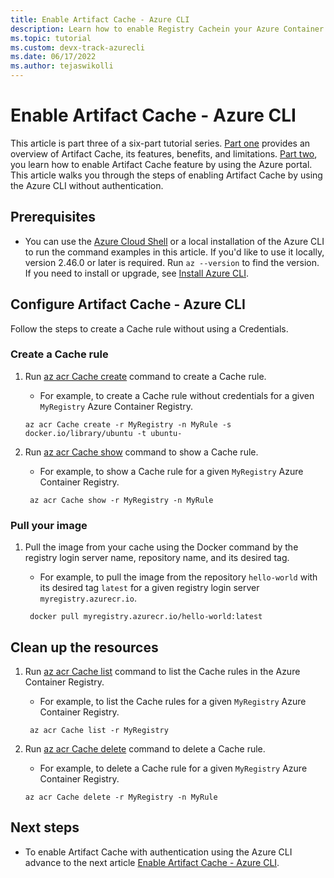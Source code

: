 ```yaml
---
title: Enable Artifact Cache - Azure CLI 
description: Learn how to enable Registry Cachein your Azure Container Registry using Azure CLI.
ms.topic: tutorial
ms.custom: devx-track-azurecli
ms.date: 06/17/2022
ms.author: tejaswikolli
---
```


# Enable Artifact Cache - Azure CLI

This article is part three of a six-part tutorial series. [Part one](tutorial-artifact-cache.md) provides an overview of Artifact Cache, its features, benefits, and limitations. [Part two](tutorial-enable-artifact-cache.md), you learn how to enable Artifact Cache feature by using the Azure portal. This article walks you through the steps of enabling Artifact Cache by using the Azure CLI without authentication.

## Prerequisites

* You can use the [Azure Cloud Shell][Azure Cloud Shell] or a local installation of the Azure CLI to run the command examples in this article. If you'd like to use it locally, version 2.46.0 or later is required. Run `az --version` to find the version. If you need to install or upgrade, see [Install Azure CLI][Install Azure CLI].

## Configure Artifact Cache - Azure CLI

Follow the steps to create a Cache rule without using a Credentials.

### Create a Cache rule

1. Run [az acr Cache create][az-acr-cache-create] command to create a Cache rule.

    - For example, to create a Cache rule without credentials for a given `MyRegistry` Azure Container Registry.

    ```azurecli-interactive
    az acr Cache create -r MyRegistry -n MyRule -s docker.io/library/ubuntu -t ubuntu-
    ```

2. Run [az acr Cache show][az-acr-cache-show] command to show a Cache rule.

    - For example, to show a Cache rule for a given `MyRegistry` Azure Container Registry.
 
    ```azurecli-interactive
     az acr Cache show -r MyRegistry -n MyRule
    ```

### Pull your image

1. Pull the image from your cache using the Docker command by the registry login server name, repository name, and its desired tag.

    - For example, to pull the image from the repository `hello-world` with its desired tag `latest` for a given registry login server `myregistry.azurecr.io`.

    ```azurecli-interactive
     docker pull myregistry.azurecr.io/hello-world:latest
    ```

## Clean up the resources

1. Run [az acr Cache list][az-acr-cache-list] command to list the Cache rules in the Azure Container Registry.

    - For example, to list the Cache rules for a given `MyRegistry` Azure Container Registry.

    ```azurecli-interactive
     az acr Cache list -r MyRegistry
    ```

2. Run [az acr Cache delete][az-acr-cache-delete] command to delete a Cache rule.

    - For example, to delete a Cache rule for a given `MyRegistry` Azure Container Registry.

    ```azurecli-interactive
    az acr Cache delete -r MyRegistry -n MyRule
    ```

## Next steps

* To enable Artifact Cache with authentication using the Azure CLI advance to the next article [Enable Artifact Cache - Azure CLI](tutorial-enable-artifact-cache-auth-cli.md).

<!-- LINKS - External -->
[Install Azure CLI]: /cli/azure/install-azure-cli
[Azure Cloud Shell]: /azure/cloud-shell/quickstart
[az-acr-cache-create]:/cli/azure/acr/cache#az-acr-cache-create
[az-acr-cache-show]:/cli/azure/acr/cache#az-acr-cache-show
[az-acr-cache-list]:/cli/azure/acr/cache#az-acr-cache-list
[az-acr-cache-delete]:/cli/azure/acr/cache#az-acr-cache-delete

